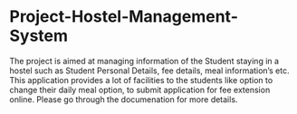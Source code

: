 # Project-Hostel-Management-System
The project is aimed at managing information of the Student staying in a hostel such as Student Personal Details, fee details, meal information’s etc. This application provides a lot of facilities to the students like option to change their daily meal option, to submit application for fee extension online. Please go through the documenation for more details.
